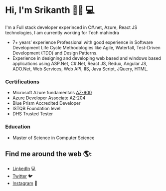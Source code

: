 
#  Hi, I'm Srikanth 👋🏾 💻   

I'm a Full stack developer experinced in C#.net, Azure, React JS technologies, 
I am currently working for Tech mahindra

- 	7+ years’ experience Professional with good experience in Software Development Life Cycle Methodologies like Agile, Waterfall, Test-Driven Development (TDD) and Design Patterns.
- 	Experience in designing and developing web based and windows based applications using ASP.Net, C#.Net, React JS, Redux, Angular JS, ADO.Net, Web Services, Web API, IIS, Java Script, JQuery, HTML.


### Certifications	

-	Microsoft Azure fundamentals [AZ-900](https://www.youracclaim.com/badges/62e1e1aa-0580-4d75-88c7-68cc66da8684/public_url)
-	Azure Developer Associate [AZ-204](https://www.youracclaim.com/badges/1e2aa500-973f-4a18-b17d-d41d1140db19/public_url)
-	Blue Prism Accredited Developer
-	ISTQB Foundation level
-	DHS Trusted Tester

### Education

-	Master of Science in Computer Science 

## Find me around the web 🌎: 

- [LinkedIn](https://twitter.com/srikanth1110) 💻
- [Twitter](https://www.linkedin.com/in/srikanthvuduta/) :bird:
- [Instagram](https://www.instagram.com/srikanth.vudutha/) 📸

 

